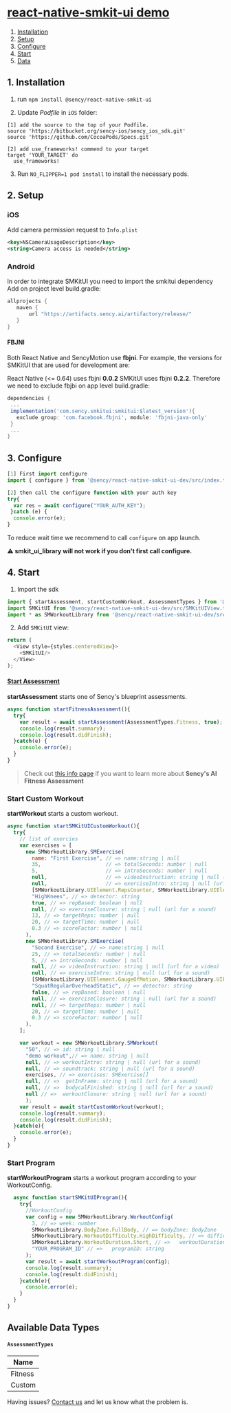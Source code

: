 # [react-native-smkit-ui demo](https://github.com/sency-ai/smkit-sdk)

1. [ Installation ](#inst)
2. [ Setup ](#setup)
3. [ Configure ](#conf)
4. [ Start ](#start)
5. [ Data ](#data)

<a name="inst"></a>
## 1. Installation
1. run `npm install @sency/react-native-smkit-ui`

2. Update *Podfile* in `iOS` folder:
```
[1] add the source to the top of your Podfile.
source 'https://bitbucket.org/sency-ios/sency_ios_sdk.git'
source 'https://github.com/CocoaPods/Specs.git'

[2] add use_frameworks! commend to your target
target 'YOUR_TARGET' do
  use_frameworks!
```

3. Run `NO_FLIPPER=1 pod install` to install the necessary pods.

## 2. Setup <a name="setup"></a>

### iOS
Add camera permission request to `Info.plist`
```Xml
<key>NSCameraUsageDescription</key>
<string>Camera access is needed</string>
```

### Android
In order to integrate SMKitUI you need to import the smkitui dependency
Add on project level build.gradle:
 ```groovy
allprojects {
    maven {
        url "https://artifacts.sency.ai/artifactory/release/"
    }
}
```

#### FBJNI

Both React Native and SencyMotion use **fbjni**. For example, the versions for SMKitUI that are used for
development are:

React Native (<= 0.64) uses fbjni **0.0.2**
SMKitUI uses fbjni **0.2.2**.
Therefore we need to exclude fbjbi on app level build.gradle:
 ```groovy
dependencies {
  ...
  implementation('com.sency.smkitui:smkitui:$latest_version'){
    exclude group: 'com.facebook.fbjni', module: 'fbjni-java-only'
  }
  ...
}
```

## 3. Configure <a name="conf"></a>

```js
[1] First import configure
import { configure } from '@sency/react-native-smkit-ui-dev/src/index.tsx';

[2] then call the configure function with your auth key
try{
  var res = await configure("YOUR_AUTH_KEY");
 }catch (e) {
  console.error(e);
}
```

To reduce wait time we recommend to call `configure` on app launch.

**⚠️ smkit_ui_library will not work if you don't first call configure.**

## 4. Start <a name="start"></a>

1. Import the sdk
```js
import { startAssessment, startCustomWorkout, AssessmentTypes } from '@sency/react-native-smkit-ui-dev/src/index.tsx';
import SMKitUI from '@sency/react-native-smkit-ui-dev/src/SMKitUIView.tsx';
import * as SMWorkoutLibrary from '@sency/react-native-smkit-ui-dev/src/SMWorkout.tsx';
```

2. Add `SMKitUI` view:
```js
return (
  <View style={styles.centeredView}>
    <SMKitUI/>
  </View>
);
```

#### [Start Assessment](https://github.com/sency-ai/smkit-sdk/blob/main/AI-Fitness-Assessment.md)
**startAssessment** starts one of Sency's blueprint assessments. 
```js
async function startFitnessAssessment(){
  try{
    var result = await startAssessment(AssessmentTypes.Fitness, true); // => type: SMWorkoutLibrary.AssessmentTypes, showSummary:boolean
    console.log(result.summary);
    console.log(result.didFinish);
  }catch(e) {
    console.error(e);
  }
}
```
> Check out [this info page](https://github.com/sency-ai/smkit-sdk/blob/main/AI-Fitness-Assessment.md) if you want to learn more about **Sency's AI Fitness Assessment**

### Start Custom Workout
**startWorkout** starts a custom workout.
```js
async function startSMKitUICustomWorkout(){
  try{
    // list of exercies
    var exercises = [
      new SMWorkoutLibrary.SMExercise(
        name: "First Exercise", // => name:string | null
        35,                     // => totalSeconds: number | null
        5,                      // => introSeconds: number | null
        null,                   // => videoInstruction: string | null (url for a video)
        null,                   // => exerciseIntro: string | null (url for a sound)
        [SMWorkoutLibrary.UIElement.RepsCounter, SMWorkoutLibrary.UIElement.Timer], // => uiElements: UIElement[] | null
        "HighKnees", // => detector: string
        true, // => repBased: boolean | null
        null, // => exerciseClosure: string | null (url for a sound)
        13, // => targetReps: number | null
        20, // => targetTime: number | null
        0.3 // => scoreFactor: number | null
      ),
      new SMWorkoutLibrary.SMExercise(
        "Second Exercise", // => name:string | null
        25, // => totalSeconds: number | null
        5, // => introSeconds: number | null
        null, // => videoInstruction: string | null (url for a video)
        null, // => exerciseIntro: string | null (url for a sound)
        [SMWorkoutLibrary.UIElement.GaugeOfMotion, SMWorkoutLibrary.UIElement.Timer], // => uiElements: UIElement[] | null
        "SquatRegularOverheadStatic", // => detector: string
        false, // => repBased: boolean | null
        null, // => exerciseClosure: string | null (url for a sound)
        null, // => targetReps: number | null
        20, // => targetTime: number | null
        0.3 // => scoreFactor: number | null
      ),
    ];

    var workout = new SMWorkoutLibrary.SMWorkout(
      "50", // => id: string | null
      "demo workout",// => name: string | null
      null, // => workoutIntro: string | null (url for a sound)
      null, // => soundtrack: string | null (url for a sound)
      exercises, // => exercises: SMExercise[]
      null, // =>  getInFrame: string | null (url for a sound)
      null, // =>  bodycalFinished: string | null (url for a sound)
      null // =>  workoutClosure: string | null (url for a sound)
      );
    var result = await startCustomWorkout(workout);
    console.log(result.summary);
    console.log(result.didFinish);
  }catch(e){
    console.error(e);
  }
}
```

### Start Program
**startWorkoutProgram** starts a workout program according to your WorkoutConfig.
```js
  async function startSMKitUIProgram(){
    try{
      //WorkoutConfig
      var config = new SMWorkoutLibrary.WorkoutConfig(
        3, // => week: number
        SMWorkoutLibrary.BodyZone.FullBody, // => bodyZone: BodyZone
        SMWorkoutLibrary.WorkoutDifficulty.HighDifficulty, // => difficultyLevel: WorkoutDifficulty
        SMWorkoutLibrary.WorkoutDuration.Short, // =>   workoutDuration: WorkoutDuration
        "YOUR_PROGRAM_ID" // =>   programID: string
      );
      var result = await startWorkoutProgram(config);
      console.log(result.summary);
      console.log(result.didFinish);
    }catch(e){
      console.error(e);
    }
  }
}
```

## Available Data Types <a name="data"></a>
#### `AssessmentTypes`
| Name                |
|---------------------|
| Fitness             |
| Custom              |

Having issues? [Contact us](mailto:support@sency.ai) and let us know what the problem is.
